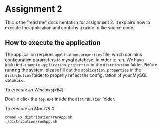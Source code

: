 # Assignment 2

This is the "read me" documentation for assignment 2. It explains how to execute the application and contains a guide to the source code.

## How to execute the application

The application requires `application.properties` file, which contains configuration parameters to mysql database, in order to run. We have included a `sample-application.properties` in the `distribution` folder. Before running the system, please fill out the `application.properties` in the `distribution` folder to properly reflect the configuration of your MySQL database.

_To execute on Windows(x64)_

Double click the `app.exe` inside the `distribution` folder.

_To execute on Mac OS X_

```
chmod +x distribution/runApp.sh
./distribution/runApp.sh
```
